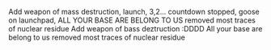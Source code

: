 Add weapon of mass destruction, launch, 3,2... countdown stopped, goose on launchpad,  ALL YOUR BASE ARE BELONG TO US
removed most traces of nuclear residue
Add weapon of bass deztruction :DDDD
All your base are belong to us
removed most traces of nuclear residue




